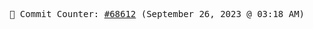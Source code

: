 <p align="center">
    <samp>
        📮 Commit Counter: <a href="https://github.com/Javascript-void0/Javascript-void0/commits/main">#68612</a> (September 26, 2023 @ 03:18 AM)
    </samp>
</p>